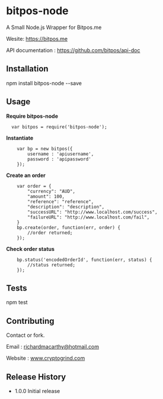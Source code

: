 
# bitpos-node

A Small Node.js Wrapper for Bitpos.me

Wesite: https://bitpos.me

API documentation : https://github.com/bitpos/api-doc

## Installation

  npm install bitpos-node --save

## Usage


**Require bitpos-node**

```
  var bitpos = require('bitpos-node');
```

**Instantiate**

```
	var bp = new bitpos({
		username : 'apiusername',
		password : 'apipassword'
	});
```

**Create an order**

```
	var order = {
        "currency": "AUD",
        "amount": 100,
        "reference": "reference",
        "description": "description",
        "successURL": "http://www.localhost.com/success",
        "failureURL": "http://www.localhost.com/fail",
    }
    bp.create(order, function(err, order) {
        //order returned;
    });
```

**Check order status**

```
	bp.status('encodedOrderId', function(err, status) {
		//status returned;
	});
```

## Tests

  npm test

## Contributing

Contact or fork.

Email : richardmacarthy@hotmail.com

Website : www.cryptogrind.com

## Release History

* 1.0.0 Initial release